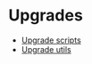 # Upgrades

* [Upgrade scripts](developer/reference/upgrades/upgrade_scripts.md)
* [Upgrade utils](developer/reference/upgrades/upgrade_utils.md)
